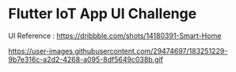 # Flutter IoT App UI Challenge

UI Reference : https://dribbble.com/shots/14180391-Smart-Home

https://user-images.githubusercontent.com/29474697/183251229-9b7e316c-a2d2-4268-a095-8df5649c038b.gif

